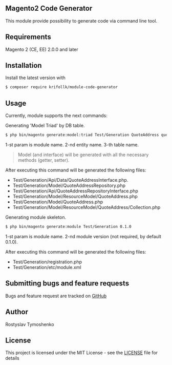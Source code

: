 ## Magento2 Code Generator

This module provide possibility to generate code via command line tool.

## Requirements

Magento 2 (CE, EE) 2.0.0 and later

## Installation

Install the latest version with

```bash
$ composer require krifollk/module-code-generator
```

## Usage

Currently, module supports the next commands:

Generating 'Model Triad' by DB table.
```bash
$ php bin/magento generate:model:triad Test/Generation QuoteAddress quote_address
```

1-st param is module name.
2-nd entity name.
3-th table name.

> Model (and interface) will be generated with all the necessary methods (getter, setter).

After executing this command will be generated the following files:
- Test/Generation/Api/Data/QuoteAddressInterface.php.
- Test/Generation/Model/QuoteAddressRepository.php
- Test/Generation/Api/QuoteAddressRepositoryInterface.php
- Test/Generation/Model/ResourceModel/QuoteAddress.php
- Test/Generation/Model/QuoteAddress.php
- Test/Generation/Model/ResourceModel/QuoteAddress/Collection.php

Generating module skeleton.
```bash
$ php bin/magento generate:module Test/Generation 0.1.0
```
1-st param is module name. 
2-nd module version (not required, by default 0.1.0).

After executing this command will be generated the following files:

- Test/Generation/registration.php
- Test/Generation/etc/module.xml

## Submitting bugs and feature requests

Bugs and feature request are tracked on [GitHub](https://github.com/Krifollk/magento-code-generator/issues)

## Author

Rostyslav Tymoshenko


## License

This project is licensed under the MIT License - see the [LICENSE](LICENSE.md) file for details
